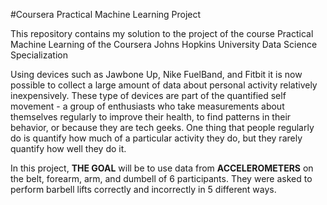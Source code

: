 #Coursera Practical Machine Learning Project

This repository contains my solution to the project of the course
Practical Machine Learning of the 
Coursera Johns Hopkins University Data Science Specialization 


Using devices such as Jawbone Up, Nike FuelBand, and Fitbit it is now possible to collect a large amount of data about personal activity relatively inexpensively. These type of devices are part of the quantified self movement - a group of enthusiasts who take measurements about themselves regularly to improve their health, to find patterns in their behavior, or because they are tech geeks. One thing that people regularly do is quantify how much of a particular activity they do, but they rarely quantify how well they do it. 

In this project, **THE GOAL**  will be to use data from **ACCELEROMETERS** on the belt, forearm, arm, and dumbell of 6 participants. They were asked to perform barbell lifts correctly and incorrectly in 5 different ways. 

